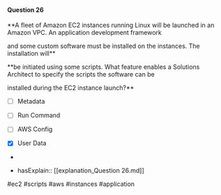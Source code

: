 #### Question  26


**A fleet of Amazon EC2 instances running Linux will be launched in an Amazon VPC. An application development framework

and some custom software must be installed on the instances. The installation will**


**be initiated using some scripts. What feature enables a Solutions Architect to specify the scripts the software can be

installed during the EC2 instance launch?**


- [ ] Metadata


- [ ] Run Command


- [ ] AWS Config


- [x] User Data


*

- hasExplain:: [[explanation_Question  26.md]]

#ec2 #scripts #aws #instances #application 